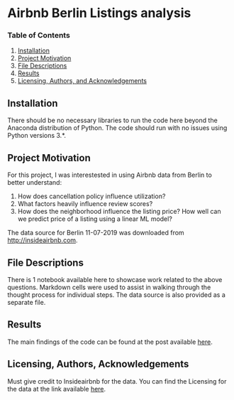 # Airbnb Berlin Listings analysis

### Table of Contents

1. [Installation](#installation)
2. [Project Motivation](#motivation)
3. [File Descriptions](#files)
4. [Results](#results)
5. [Licensing, Authors, and Acknowledgements](#licensing)

## Installation <a name="installation"></a>

There should be no necessary libraries to run the code here beyond the Anaconda distribution of Python.  The code should run with no issues using Python versions 3.*.

## Project Motivation<a name="motivation"></a>

For this project, I was interestested in using Airbnb data from Berlin to better understand:
1. How does cancellation policy influence utilization?
2. What factors heavily influence review scores?
3. How does the neighborhood influence the listing price? How well can we predict price of a listing using a linear ML model?

The data source for Berlin 11-07-2019 was downloaded from http://insideairbnb.com.


## File Descriptions <a name="files"></a>

There is 1 notebook available here to showcase work related to the above questions. Markdown cells were used to assist in walking through the thought process for individual steps. The data source is also provided as a separate file.

## Results<a name="results"></a>

The main findings of the code can be found at the post available [here](https://medium.com/@a.hampersberger/airbnb-berlin-first-steps-into-data-science-with-python-pandas-ba26026edf94).

## Licensing, Authors, Acknowledgements<a name="licensing"></a>

Must give credit to Insideairbnb for the data. You can find the Licensing for the data at the link available [here](http://insideairbnb.com/get-the-data.html).
